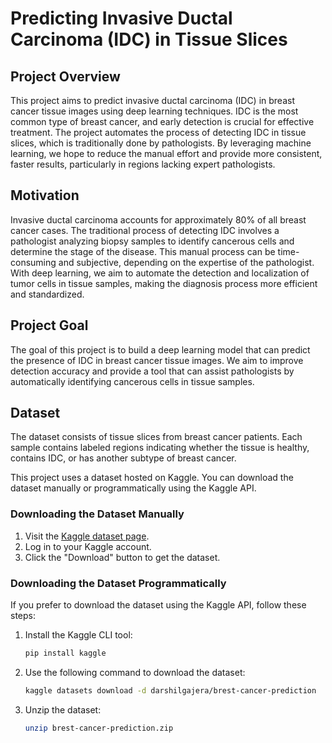 # Predicting Invasive Ductal Carcinoma (IDC) in Tissue Slices

## Project Overview
This project aims to predict invasive ductal carcinoma (IDC) in breast cancer tissue images using deep learning techniques. IDC is the most common type of breast cancer, and early detection is crucial for effective treatment. The project automates the process of detecting IDC in tissue slices, which is traditionally done by pathologists. By leveraging machine learning, we hope to reduce the manual effort and provide more consistent, faster results, particularly in regions lacking expert pathologists.

## Motivation
Invasive ductal carcinoma accounts for approximately 80% of all breast cancer cases. The traditional process of detecting IDC involves a pathologist analyzing biopsy samples to identify cancerous cells and determine the stage of the disease. This manual process can be time-consuming and subjective, depending on the expertise of the pathologist. With deep learning, we aim to automate the detection and localization of tumor cells in tissue samples, making the diagnosis process more efficient and standardized.

## Project Goal
The goal of this project is to build a deep learning model that can predict the presence of IDC in breast cancer tissue images. We aim to improve detection accuracy and provide a tool that can assist pathologists by automatically identifying cancerous cells in tissue samples.

## Dataset
The dataset consists of tissue slices from breast cancer patients. Each sample contains labeled regions indicating whether the tissue is healthy, contains IDC, or has another subtype of breast cancer.

This project uses a dataset hosted on Kaggle. You can download the dataset manually or programmatically using the Kaggle API.

### Downloading the Dataset Manually
1. Visit the [Kaggle dataset page](https://www.kaggle.com/darshilgajera/brest-cancer-prediction).
2. Log in to your Kaggle account.
3. Click the "Download" button to get the dataset.

### Downloading the Dataset Programmatically
If you prefer to download the dataset using the Kaggle API, follow these steps:

1. Install the Kaggle CLI tool:
   ```bash
   pip install kaggle

2. Use the following command to download the dataset:
    ```bash
    kaggle datasets download -d darshilgajera/brest-cancer-prediction
3. Unzip the dataset:
    ```bash
    unzip brest-cancer-prediction.zip
